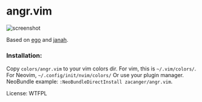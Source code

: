 # angr.vim

![screenshot](http://zacanger.com/angr-vim.png)

Based on [ego](https://github.com/geetarista/ego.vim)
and [janah](https://github.com/mhinz/vim-janah).

### Installation:

Copy `colors/angr.vim` to your vim colors dir.
For vim, this is `~/.vim/colors/`. For Neovim, `~/.config/init/nvim/colors/`
Or use your plugin manager. NeoBundle example: `:NeoBundleDirectInstall zacanger/angr.vim`.

License: WTFPL

